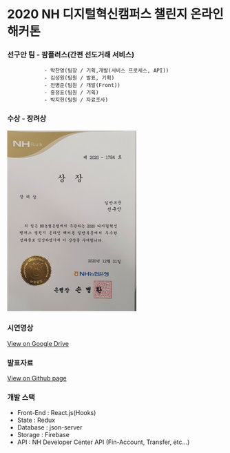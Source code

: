 # 2020 NH 디지털혁신캠퍼스 챌린지 온라인 해커톤
### 선구안 팀 - 팜플러스(간편 선도거래 서비스)
                - 박찬영(팀장 / 기획,개발(서비스 프로세스, API))
                - 김성원(팀원 / 발표, 기획)
                - 전병준(팀원 / 개발(Front))
                - 홍정표(팀원 / 기획)
                - 박지현(팀원 / 자료조사)

### 수상 - 장려상
<img width="300px" src="https://github.com/Dolphin-PC/FarmPlus-NH_hackathon/blob/main/docs/%EC%83%81%EC%9E%A5_%EC%84%A0%EA%B5%AC%EC%95%88.jpg?raw=true"/>

### 시연영상
<a href="https://drive.google.com/file/d/1cjWEk6jL4fuFAf_NLi6j8E3E2TajTBAu/view?usp=sharing" target="_blank">View on Google Drive</a>

### 발표자료
<a href="https://dolphin-pc.github.io/FarmPlus-NH_hackathon/docs/FarmPlus_PPT_NH_hackathon.pdf" target="_blank">View on Github page</a>

### 개발 스택
 - Front-End  : React.js(Hooks)
 - State      : Redux
 - Database   : json-server
 - Storage    : Firebase
 - API        : NH Developer Center API (Fin-Account, Transfer, etc...)
 
